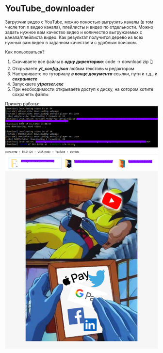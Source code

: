 # YouTube_downloader
Загрузчик видео с YouTube, можно поностью выгрузить каналы (в том числе топ n видео канала), плейлисты и видео по отдельности.
Можно задать нужное вам качество видео и количество выгружаемых с канала/плейлиста видео.
Как результат получится дерево из всех нужных вам видео в заданном качестве и с удобным поиском. 

Как пользоваться?

1. Скачиваете все файлы в ***одну директорию***: code -> download zip :point_up_2:
2. Открываете ***yt_config.json*** любым текстовым редактором
3. Настраиваете по туториалу ***в конце документа*** ссылки, пути и т.д., и ***сохраняете***
4. Запускаете ***ytparser.exe***
5. При необходимости открываете доступ к диску, на котором хотите сохранять файлы

Пример работы:
![alt text](https://github.com/dmitriidavs/YouTube_downloader/blob/master/pow1.png?raw=true)
![alt text](https://github.com/dmitriidavs/YouTube_downloader/blob/master/pow2.png?raw=true)
![alt text](https://github.com/dmitriidavs/YouTube_downloader/blob/master/mb_later.jpg?raw=true)
